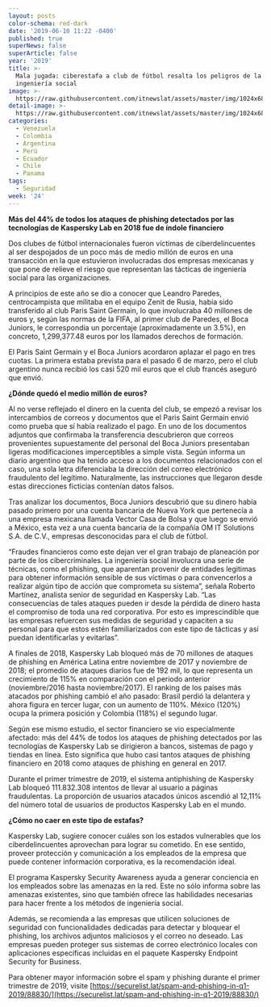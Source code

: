```yaml
---
layout: posts
color-schema: red-dark
date: '2019-06-10 11:22 -0400'
published: true
superNews: false
superArticle: false
year: '2019'
title: >-
  Mala jugada: ciberestafa a club de fútbol resalta los peligros de la
  ingeniería social
image: >-
  https://raw.githubusercontent.com/itnewslat/assets/master/img/1024x680/Ciberestafa-g.jpg
detail-image: >-
  https://raw.githubusercontent.com/itnewslat/assets/master/img/1024x680/Ciberestafa-g.jpg
categories:
  - Venezuela
  - Colombia
  - Argentina
  - Perú
  - Ecuador
  - Chile
  - Panama
tags:
  - Seguridad
week: '24'
---
```

**Más del 44% de todos los ataques de phishing detectados por las tecnologías de Kaspersky Lab en 2018 fue de índole financiero**

Dos clubes de fútbol internacionales fueron víctimas de ciberdelincuentes al ser despojados de un poco más de medio millón de euros en una transacción en la que estuvieron involucradas dos empresas mexicanas y que pone de relieve el riesgo que representan las tácticas de ingeniería social para las organizaciones. 
 
A principios de este año se dio a conocer que Leandro Paredes, centrocampista que militaba en el equipo Zenit de Rusia, había sido transferido al club Paris Saint Germain, lo que involucraba 40 millones de euros y, según las normas de la FIFA, al primer club de Paredes, el Boca Juniors, le correspondía un porcentaje (aproximadamente un 3.5%), en concreto, 1,299,377.48 euros por los llamados derechos de formación.
 
El Paris Saint Germain y el Boca Juniors acordaron aplazar el pago en tres cuotas. La primera estaba prevista para el pasado 6 de marzo, pero el club argentino nunca recibió los casi 520 mil euros que el club francés aseguró que envió.
 
**¿Dónde quedó el medio millón de euros?**

Al no verse reflejado el dinero en la cuenta del club, se empezó a revisar los intercambios de correos y documentos que el Paris Saint Germain envió como prueba que sí había realizado el pago. En uno de los documentos adjuntos que confirmaba la transferencia descubrieron que correos provenientes supuestamente del personal del Boca Juniors presentaban ligeras modificaciones imperceptibles a simple vista. Según informa un diario argentino que ha tenido acceso a los documentos relacionados con el caso, una sola letra diferenciaba la dirección del correo electrónico fraudulento del legítimo. Naturalmente, las instrucciones que llegaron desde estas direcciones ficticias contenían datos falsos.
 
Tras analizar los documentos, Boca Juniors descubrió que su dinero había pasado primero por una cuenta bancaria de Nueva York que pertenecía a una empresa mexicana llamada Vector Casa de Bolsa y que luego se envió a México, esta vez a una cuenta bancaria de la compañía OM IT Solutions S.A. de C.V., empresas desconocidas para el club de fútbol. 
 
“Fraudes financieros como este dejan ver el gran trabajo de planeación por parte de los cibercriminales. La ingeniería social involucra una serie de técnicas, como el phishing, que aparentan provenir de entidades legitimas para obtener información sensible de sus víctimas o para convencerlos a realizar algún tipo de acción que comprometa su sistema”, señala Roberto Martínez, analista senior de seguridad en Kaspersky Lab. “Las consecuencias de tales ataques pueden ir desde la pérdida de dinero hasta el compromiso de toda una red corporativa. Por esto es imprescindible que las empresas refuercen sus medidas de seguridad y capaciten a su personal para que estos estén familiarizados con este tipo de tácticas y así puedan identificarlas y evitarlas”.   
 
A finales de 2018, Kaspersky Lab bloqueó más de 70 millones de ataques de phishing en América Latina entre noviembre de 2017 y noviembre de 2018; el promedio de ataques diarios fue de 192 mil, lo que representa un crecimiento de 115% en comparación con el periodo anterior (noviembre/2016 hasta noviembre/2017). El ranking de los países más atacados por phishing cambió el año pasado: Brasil perdió la delantera y ahora figura en tercer lugar, con un aumento de 110%. México (120%) ocupa la primera posición y Colombia (118%) el segundo lugar. 
 
Según ese mismo estudio, el sector financiero se vio especialmente afectado: más del 44% de todos los ataques de phishing detectados por las tecnologías de Kaspersky Lab se dirigieron a bancos, sistemas de pago y tiendas en línea. Esto significa que hubo casi tantos ataques de phishing financiero en 2018 como ataques de phishing en general en 2017.
 
Durante el primer trimestre de 2019, el sistema antiphishing de Kaspersky Lab bloqueó 111.832.308 intentos de llevar al usuario a páginas fraudulentas. La proporción de usuarios atacados únicos ascendió al 12,11% del número total de usuarios de productos Kaspersky Lab en el mundo.
 
**¿Cómo no caer en este tipo de estafas?**

Kaspersky Lab, sugiere conocer cuáles son los estados vulnerables que los ciberdelincuentes aprovechan para lograr su cometido. En ese sentido, proveer protección y comunicación a los empleados de la empresa que puede contener información corporativa, es la recomendación ideal.
 
El programa Kaspersky Security Awareness ayuda a generar conciencia en los empleados sobre las amenazas en la red. Este no sólo informa sobre las amenazas existentes, sino que también ofrece las habilidades necesarias para hacer frente a los métodos de ingeniería social. 
 
Además, se recomienda a las empresas que utilicen soluciones de seguridad con funcionalidades dedicadas para detectar y bloquear el phishing, los archivos adjuntos maliciosos y el correo no deseado. Las empresas pueden proteger sus sistemas de correo electrónico locales con aplicaciones específicas incluidas en el paquete Kaspersky Endpoint Security for Business.
 
Para obtener mayor información sobre el spam y phishing durante el primer trimestre de 2019, visite [https://securelist.lat/spam-and-phishing-in-q1-2019/88830/](https://securelist.lat/spam-and-phishing-in-q1-2019/88830/) 

